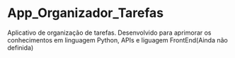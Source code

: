 # App_Organizador_Tarefas
Aplicativo de organização de tarefas. Desenvolvido para aprimorar os conhecimentos em linguagem Python, APIs e liguagem FrontEnd(Ainda não definida)
